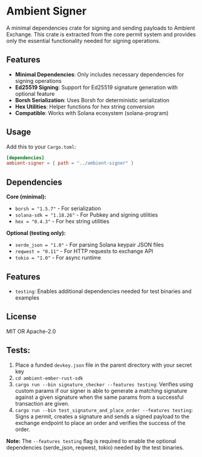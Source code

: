 # Ambient Signer

A minimal dependencies crate for signing and sending payloads to Ambient Exchange. This crate is extracted from the core permit system and provides only the essential functionality needed for signing operations.

## Features

- **Minimal Dependencies**: Only includes necessary dependencies for signing operations
- **Ed25519 Signing**: Support for Ed25519 signature generation with optional feature
- **Borsh Serialization**: Uses Borsh for deterministic serialization
- **Hex Utilities**: Helper functions for hex string conversion
- **Compatible**: Works with Solana ecosystem (solana-program)

## Usage

Add this to your `Cargo.toml`:

```toml
[dependencies]
ambient-signer = { path = "../ambient-signer" }
```

## Dependencies

**Core (minimal):**
- `borsh = "1.5.7"` - For serialization
- `solana-sdk = "1.18.26"` - For Pubkey and signing utilities  
- `hex = "0.4.3"` - For hex string utilities

**Optional (testing only):**
- `serde_json = "1.0"` - For parsing Solana keypair JSON files
- `reqwest = "0.11"` - For HTTP requests to exchange API
- `tokio = "1.0"` - For async runtime

## Features

- `testing`: Enables additional dependencies needed for test binaries and examples

## License

MIT OR Apache-2.0

## Tests:

1. Place a funded `devkey.json` file in the parent directory with your secret key
2. `cd ambient-ember-rust-sdk`
3. `cargo run --bin signature_checker --features testing`: Verifies using custom params if our signer is able to generate a matching signature against a given signature when the same params from a successful transaction are given.
4. `cargo run --bin test_signature_and_place_order --features testing`: Signs a permit, creates a signature and sends a signed payload to the exchange endpoint to place an order and verifies the success of the order.

**Note:** The `--features testing` flag is required to enable the optional dependencies (serde_json, reqwest, tokio) needed by the test binaries.
